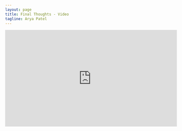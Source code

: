```yaml
---
layout: page
title: Final Thoughts - Video
tagline: Arya Patel
---
```


<div class="text-center">
  <iframe width="560" height="315" src="https://www.youtube.com/embed/grB4pnZB3W4" title="YouTube video player" frameborder="0" allow="accelerometer; autoplay; clipboard-write; encrypted-media; gyroscope; picture-in-picture" allowfullscreen></iframe>
</div>
